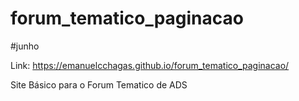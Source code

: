 # forum_tematico_paginacao
#junho

Link: https://emanuelcchagas.github.io/forum_tematico_paginacao/

Site Básico para o Forum Tematico de ADS

